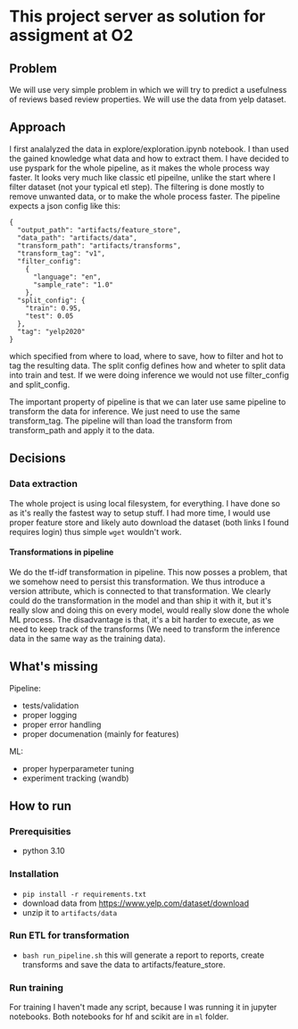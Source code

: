 # This project server as solution for assigment at O2

## Problem
We will use very simple problem in which we will try to predict a usefulness of reviews based review properties. We will use the data from yelp dataset.


## Approach
I first analalyzed the data in explore/exploration.ipynb notebook. I than used the gained knowledge
what data and how to extract them. I have decided to use pyspark for the whole pipeline, as it makes the whole process way faster. It looks very much like classic etl pipeilne, unlike the start
where I filter dataset (not your typical etl step). The filtering is done mostly to remove unwanted data, or to make the whole process faster. The pipeline
expects a json config like this:
```
{
  "output_path": "artifacts/feature_store",
  "data_path": "artifacts/data",
  "transform_path": "artifacts/transforms",
  "transform_tag": "v1",
  "filter_config":
    {
      "language": "en",
      "sample_rate": "1.0"
    },
  "split_config": {
    "train": 0.95,
    "test": 0.05
  },
  "tag": "yelp2020"
}
```

which specified from where to load, where to save, how to filter and hot to tag the resulting data. The split config defines how and wheter to split data into train and test. If we were doing inference we would not use filter_config and split_config.

The important property of pipeline is that we can later use same pipeline to transform the data for inference. We just need to use the same transform_tag. The pipeline will than load the transform from transform_path and apply it to the data.

## Decisions

### Data extraction
The whole project is using local filesystem, for everything. I have done so as it's really the fastest
way to setup stuff. I had more time, I would use proper feature store and likely auto download the dataset (both links I found requires login) thus simple `wget` wouldn't work.

#### Transformations in pipeline
We do the tf-idf transformation in pipeline. This now posses a problem,
that we somehow need to persist this transformation. We thus introduce
a version attribute, which is connected to that transformation. We clearly could do the transformation in the model and than ship it with it, but it's really slow and doing this on every model, would really slow done the whole ML process. The disadvantage is that, it's a bit harder to execute, as we need to keep track of the transforms (We need to transform the inference data in the same way as the training data).

## What's missing

Pipeline:
- tests/validation
- proper logging
- proper error handling
- proper documenation (mainly for features)

ML:
- proper hyperparameter tuning
- experiment tracking (wandb)



## How to run
### Prerequisities
- python 3.10

### Installation
- `pip install -r requirements.txt`
- download data from https://www.yelp.com/dataset/download
- unzip it to `artifacts/data`

### Run ETL for transformation
- `bash run_pipeline.sh`
this will generate a report to reports, create transforms and save the data to artifacts/feature_store.

### Run training
For training I haven't made any script, because I was running it in jupyter notebooks. Both notebooks for hf and scikit are in `ml` folder.